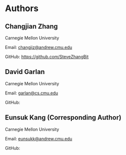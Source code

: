 # Authors
## Changjian Zhang

Carnegie Mellon University

Email: changjiz@andrew.cmu.edu

GitHub: https://github.com/SteveZhangBit

## David Garlan

Carnegie Mellon University

Email: garlan@cs.cmu.edu

GitHub:

## Eunsuk Kang (Corresponding Author)

Carnegie Mellon University

Email: eunsukk@andrew.cmu.edu

GitHub: